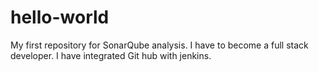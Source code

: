 # hello-world
My first repository for SonarQube analysis.
I have to become a full stack developer.
I have integrated Git hub with jenkins.
